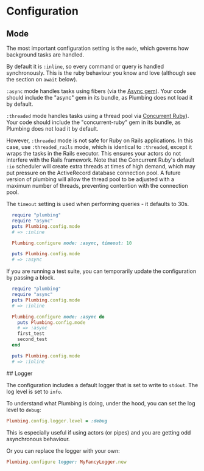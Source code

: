# Configuration

## Mode

The most important configuration setting is the `mode`, which governs how background tasks are handled.

By default it is `:inline`, so every command or query is handled synchronously.  This is the ruby behaviour you know and love (although see the section on `await` below).

`:async` mode handles tasks using fibers (via the [Async gem](https://socketry.github.io/async/index.html)).  Your code should include the "async" gem in its bundle, as Plumbing does not load it by default.

`:threaded` mode handles tasks using a thread pool via [Concurrent Ruby](https://ruby-concurrency.github.io/concurrent-ruby/master/Concurrent/Promises.html)).  Your code should include the "concurrent-ruby" gem in its bundle, as Plumbing does not load it by default.

However, `:threaded` mode is not safe for Ruby on Rails applications.  In this case, use `:threaded_rails` mode, which is identical to `:threaded`, except it wraps the tasks in the Rails executor.  This ensures your actors do not interfere with the Rails framework.  Note that the Concurrent Ruby's default `:io` scheduler will create extra threads at times of high demand, which may put pressure on the ActiveRecord database connection pool.  A future version of plumbing will allow the thread pool to be adjusted with a maximum number of threads, preventing contention with the connection pool.

The `timeout` setting is used when performing queries - it defaults to 30s.

```ruby
  require "plumbing"
  require "async"
  puts Plumbing.config.mode
  # => :inline

  Plumbing.configure mode: :async, timeout: 10

  puts Plumbing.config.mode
  # => :async
```

If you are running a test suite, you can temporarily update the configuration by passing a block.

```ruby
  require "plumbing"
  require "async"
  puts Plumbing.config.mode
  # => :inline

  Plumbing.configure mode: :async do
    puts Plumbing.config.mode
    # => :async
    first_test
    second_test
  end

  puts Plumbing.config.mode
  # => :inline
```

## Logger

The configuration includes a default logger that is set to write to `stdout`.  The log level is set to `info`.

To understand what Plumbing is doing, under the hood, you can set the log level to `debug`:

```ruby
Plumbing.config.logger.level = :debug
```
This is especially useful if using actors (or pipes) and you are getting odd asynchronous behaviour.

Or you can replace the logger with your own:

```ruby
Plumbing.configure logger: MyFancyLogger.new
```